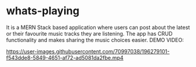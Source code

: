 # whats-playing
It is a MERN Stack based application where users can post about the latest or their favourite music tracks they are listening. The app has CRUD functionality and makes sharing the music choices easier.
DEMO VIDEO:



https://user-images.githubusercontent.com/70997038/196279101-f543dde8-5849-4651-af72-ad5081da2fbe.mp4

